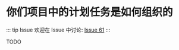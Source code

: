 # 你们项目中的计划任务是如何组织的



::: tip Issue 
 欢迎在 Issue 中讨论: [Issue 61](https://github.com/shfshanyue/Daily-Question/issues/61) 
:::

TODO
